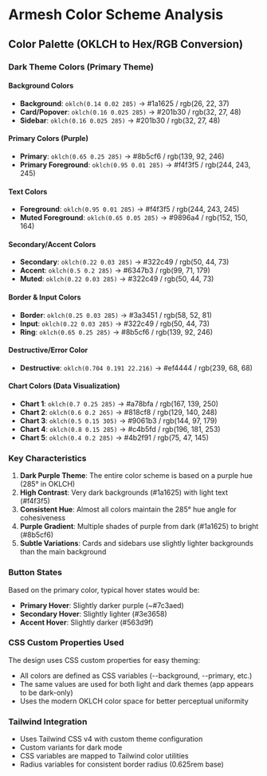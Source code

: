 # Armesh Color Scheme Analysis

## Color Palette (OKLCH to Hex/RGB Conversion)

### Dark Theme Colors (Primary Theme)

#### Background Colors
- **Background**: `oklch(0.14 0.02 285)` → #1a1625 / rgb(26, 22, 37)
- **Card/Popover**: `oklch(0.16 0.025 285)` → #201b30 / rgb(32, 27, 48)
- **Sidebar**: `oklch(0.16 0.025 285)` → #201b30 / rgb(32, 27, 48)

#### Primary Colors (Purple)
- **Primary**: `oklch(0.65 0.25 285)` → #8b5cf6 / rgb(139, 92, 246)
- **Primary Foreground**: `oklch(0.95 0.01 285)` → #f4f3f5 / rgb(244, 243, 245)

#### Text Colors
- **Foreground**: `oklch(0.95 0.01 285)` → #f4f3f5 / rgb(244, 243, 245)
- **Muted Foreground**: `oklch(0.65 0.05 285)` → #9896a4 / rgb(152, 150, 164)

#### Secondary/Accent Colors
- **Secondary**: `oklch(0.22 0.03 285)` → #322c49 / rgb(50, 44, 73)
- **Accent**: `oklch(0.5 0.2 285)` → #6347b3 / rgb(99, 71, 179)
- **Muted**: `oklch(0.22 0.03 285)` → #322c49 / rgb(50, 44, 73)

#### Border & Input Colors
- **Border**: `oklch(0.25 0.03 285)` → #3a3451 / rgb(58, 52, 81)
- **Input**: `oklch(0.22 0.03 285)` → #322c49 / rgb(50, 44, 73)
- **Ring**: `oklch(0.65 0.25 285)` → #8b5cf6 / rgb(139, 92, 246)

#### Destructive/Error Color
- **Destructive**: `oklch(0.704 0.191 22.216)` → #ef4444 / rgb(239, 68, 68)

#### Chart Colors (Data Visualization)
- **Chart 1**: `oklch(0.7 0.25 285)` → #a78bfa / rgb(167, 139, 250)
- **Chart 2**: `oklch(0.6 0.2 265)` → #818cf8 / rgb(129, 140, 248)
- **Chart 3**: `oklch(0.5 0.15 305)` → #9061b3 / rgb(144, 97, 179)
- **Chart 4**: `oklch(0.8 0.15 285)` → #c4b5fd / rgb(196, 181, 253)
- **Chart 5**: `oklch(0.4 0.2 285)` → #4b2f91 / rgb(75, 47, 145)

### Key Characteristics

1. **Dark Purple Theme**: The entire color scheme is based on a purple hue (285° in OKLCH)
2. **High Contrast**: Very dark backgrounds (#1a1625) with light text (#f4f3f5)
3. **Consistent Hue**: Almost all colors maintain the 285° hue angle for cohesiveness
4. **Purple Gradient**: Multiple shades of purple from dark (#1a1625) to bright (#8b5cf6)
5. **Subtle Variations**: Cards and sidebars use slightly lighter backgrounds than the main background

### Button States
Based on the primary color, typical hover states would be:
- **Primary Hover**: Slightly darker purple (~#7c3aed)
- **Secondary Hover**: Slightly lighter (#3e3658)
- **Accent Hover**: Slightly darker (#563d9f)

### CSS Custom Properties Used
The design uses CSS custom properties for easy theming:
- All colors are defined as CSS variables (--background, --primary, etc.)
- The same values are used for both light and dark themes (app appears to be dark-only)
- Uses the modern OKLCH color space for better perceptual uniformity

### Tailwind Integration
- Uses Tailwind CSS v4 with custom theme configuration
- Custom variants for dark mode
- CSS variables are mapped to Tailwind color utilities
- Radius variables for consistent border radius (0.625rem base)